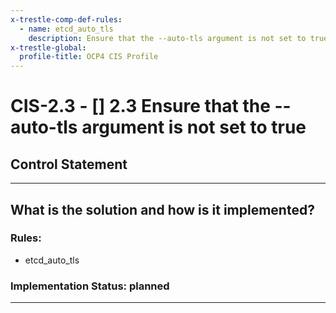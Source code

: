 ```yaml
---
x-trestle-comp-def-rules:
  - name: etcd_auto_tls
    description: Ensure that the --auto-tls argument is not set to true
x-trestle-global:
  profile-title: OCP4 CIS Profile
---
```


# CIS-2.3 - \[\] 2.3 Ensure that the --auto-tls argument is not set to true

## Control Statement

______________________________________________________________________

## What is the solution and how is it implemented?

<!-- For implementation status enter one of: implemented, partial, planned, alternative, not-applicable -->

<!-- Note that the list of rules under ### Rules: is read-only and changes will not be captured after assembly to JSON -->

<!-- Enter possible prose for implementation response at the control level here, after this comment -->

### Rules:

  - etcd_auto_tls

### Implementation Status: planned

______________________________________________________________________
